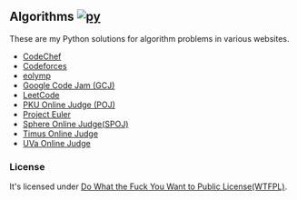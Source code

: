 ## Algorithms [![py](https://github.com/ferhatelmas/algo/workflows/py/badge.svg)](https://github.com/ferhatelmas/algo/actions)


These are my Python solutions for algorithm problems in various websites.

* [CodeChef](http://www.codechef.com/)
* [Codeforces](http://codeforces.com/)
* [eolymp](https://www.eolymp.com/en)
* [Google Code Jam (GCJ)](https://code.google.com/codejam)
* [LeetCode](http://oj.leetcode.com/)
* [PKU Online Judge (POJ)](http://poj.org/)
* [Project Euler](http://projecteuler.net/)
* [Sphere Online Judge(SPOJ)](http://www.spoj.pl/)
* [Timus Online Judge](http://acm.timus.ru/)
* [UVa Online Judge](http://uva.onlinejudge.org/)

### License

It's licensed under [Do What the Fuck You Want to Public License(WTFPL)](http://en.wikipedia.org/wiki/WTFPL).
